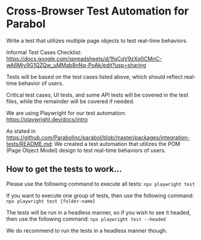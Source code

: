 # Cross-Browser Test Automation for Parabol
Write a test that utilizes multiple page objects to test real-time behaviors.

Informal Test Cases Checklist: https://docs.google.com/spreadsheets/d/1fqCqV9zXq0CMnC-wA6Mjy9G1QZQw_uMMab8nNq-PoAk/edit?usp=sharing

Tests will be based on the test cases listed above, which should reflect real-time behavior of users.

Critical test cases, UI tests, and some API tests will be covered in the test files, while the remainder will be covered if needed.

We are using Playwright for our test automation: https://playwright.dev/docs/intro

As stated in https://github.com/ParabolInc/parabol/blob/master/packages/integration-tests/README.md: We created a test automation that utilizes the POM (Page Object Model) design to test real-time behaviors of users.

## How to get the tests to work...

Please use the following command to execute all tests: `npx playwright test`

If you want to execute one group of tests, then use the following command: `npx playwright test {folder-name}`

The tests will be run in a headless manner, so if you wish to see it headed, then use the following command: `npx playwright test --headed`

We do recommend to run the tests in a headless manner though.
